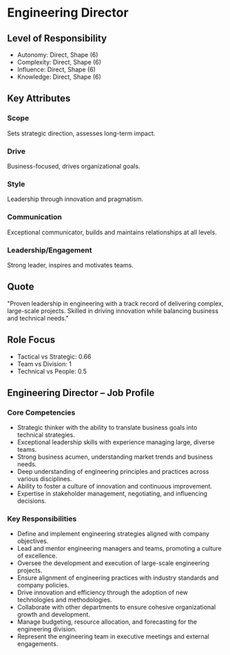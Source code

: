 # Engineering Director

## Level of Responsibility
- Autonomy: Direct, Shape (6)
- Complexity: Direct, Shape (6)
- Influence: Direct, Shape (6)
- Knowledge: Direct, Shape (6)

## Key Attributes
### Scope
Sets strategic direction, assesses long-term impact.

### Drive
Business-focused, drives organizational goals.

### Style
Leadership through innovation and pragmatism.

### Communication
Exceptional communicator, builds and maintains relationships at all levels.

### Leadership/Engagement
Strong leader, inspires and motivates teams.

## Quote
"Proven leadership in engineering with a track record of delivering complex, large-scale projects. Skilled in driving innovation while balancing business and technical needs."

## Role Focus
- Tactical vs Strategic: 0.66
- Team vs Division: 1
- Technical vs People: 0.5

## Engineering Director – Job Profile

### Core Competencies
- Strategic thinker with the ability to translate business goals into technical strategies.
- Exceptional leadership skills with experience managing large, diverse teams.
- Strong business acumen, understanding market trends and business needs.
- Deep understanding of engineering principles and practices across various disciplines.
- Ability to foster a culture of innovation and continuous improvement.
- Expertise in stakeholder management, negotiating, and influencing decisions.

### Key Responsibilities
- Define and implement engineering strategies aligned with company objectives.
- Lead and mentor engineering managers and teams, promoting a culture of excellence.
- Oversee the development and execution of large-scale engineering projects.
- Ensure alignment of engineering practices with industry standards and company policies.
- Drive innovation and efficiency through the adoption of new technologies and methodologies.
- Collaborate with other departments to ensure cohesive organizational growth and development.
- Manage budgeting, resource allocation, and forecasting for the engineering division.
- Represent the engineering team in executive meetings and external engagements.